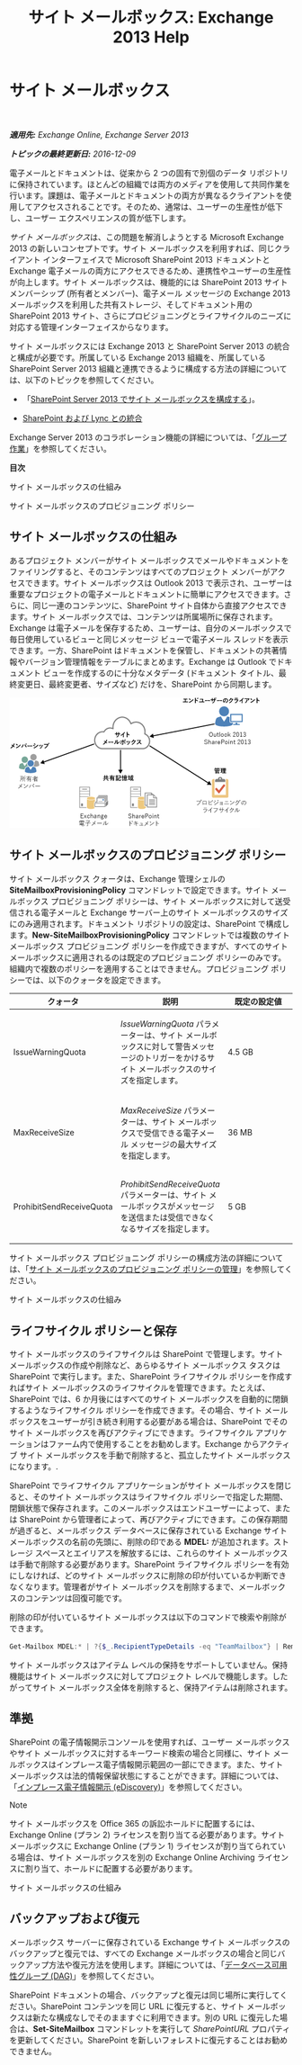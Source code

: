 ﻿---
title: 'サイト メールボックス: Exchange 2013 Help'
TOCTitle: サイト メールボックス
ms:assetid: 2c4393f4-d274-4e6c-bd09-9577e68c5a33
ms:mtpsurl: https://technet.microsoft.com/ja-jp/library/JJ150499(v=EXCHG.150)
ms:contentKeyID: 48269303
ms.date: 04/24/2018
mtps_version: v=EXCHG.150
ms.translationtype: HT
---

# サイト メールボックス

 

_**適用先:** Exchange Online, Exchange Server 2013_

_**トピックの最終更新日:** 2016-12-09_

電子メールとドキュメントは、従来から 2 つの固有で別個のデータ リポジトリに保持されています。ほとんどの組織では両方のメディアを使用して共同作業を行います。課題は、電子メールとドキュメントの両方が異なるクライアントを使用してアクセスされることです。そのため、通常は、ユーザーの生産性が低下し、ユーザー エクスペリエンスの質が低下します。

*サイト メールボックス*は、この問題を解消しようとする Microsoft Exchange 2013 の新しいコンセプトです。サイト メールボックスを利用すれば、同じクライアント インターフェイスで Microsoft SharePoint 2013 ドキュメントと Exchange 電子メールの両方にアクセスできるため、連携性やユーザーの生産性が向上します。サイト メールボックスは、機能的には SharePoint 2013 サイト メンバーシップ (所有者とメンバー)、電子メール メッセージの Exchange 2013 メールボックスを利用した共有ストレージ、そしてドキュメント用の SharePoint 2013 サイト、さらにプロビジョニングとライフサイクルのニーズに対応する管理インターフェイスからなります。

サイト メールボックスには Exchange 2013 と SharePoint Server 2013 の統合と構成が必要です。所属している Exchange 2013 組織を、所属している SharePoint Server 2013 組織と連携できるように構成する方法の詳細については、以下のトピックを参照してください。

  - 「[SharePoint Server 2013 でサイト メールボックスを構成する](https://go.microsoft.com/fwlink/p/?linkid=258264)」。

  - [SharePoint および Lync との統合](integration-with-sharepoint-and-lync-exchange-2013-help.md)

Exchange Server 2013 のコラボレーション機能の詳細については、「[グループ作業](collaboration-exchange-2013-help.md)」を参照してください。

**目次**

サイト メールボックスの仕組み

サイト メールボックスのプロビジョニング ポリシー

## サイト メールボックスの仕組み

あるプロジェクト メンバーがサイト メールボックスでメールやドキュメントをファイリングすると、そのコンテンツはすべてのプロジェクト メンバーがアクセスできます。サイト メールボックスは Outlook 2013 で表示され、ユーザーは重要なプロジェクトの電子メールとドキュメントに簡単にアクセスできます。さらに、同じ一連のコンテンツに、SharePoint サイト自体から直接アクセスできます。サイト メールボックスでは、コンテンツは所属場所に保存されます。Exchange は電子メールを保存するため、ユーザーは、自分のメールボックスで毎日使用しているビューと同じメッセージ ビューで電子メール スレッドを表示できます。一方、SharePoint はドキュメントを保管し、ドキュメントの共著情報やバージョン管理情報をテーブルにまとめます。Exchange は Outlook でドキュメント ビューを作成するのに十分なメタデータ (ドキュメント タイトル、最終変更日、最終変更者、サイズなど) だけを、SharePoint から同期します。

![サイト メールボックスの記憶域と使用法の図](images/JJ150499.b98be571-d2e0-4ebd-9fe2-440a14e91e35(EXCHG.150).gif "サイト メールボックスの記憶域と使用法の図")

## サイト メールボックスのプロビジョニング ポリシー

サイト メールボックス クォータは、Exchange 管理シェルの **SiteMailboxProvisioningPolicy** コマンドレットで設定できます。サイト メールボックス プロビジョニング ポリシーは、サイト メールボックスに対して送受信される電子メールと Exchange サーバー上のサイト メールボックスのサイズにのみ適用されます。ドキュメント リポジトリの設定は、SharePoint で構成します。**New-SiteMailboxProvisioningPolicy** コマンドレットでは複数のサイト メールボックス プロビジョニング ポリシーを作成できますが、すべてのサイト メールボックスに適用されるのは既定のプロビジョニング ポリシーのみです。組織内で複数のポリシーを適用することはできません。プロビジョニング ポリシーでは、以下のクォータを設定できます。


<table>
<colgroup>
<col style="width: 33%" />
<col style="width: 33%" />
<col style="width: 33%" />
</colgroup>
<thead>
<tr class="header">
<th>クォータ</th>
<th>説明</th>
<th>既定の設定値</th>
</tr>
</thead>
<tbody>
<tr class="odd">
<td><p>IssueWarningQuota</p></td>
<td><p><em>IssueWarningQuota</em> パラメーターは、サイト メールボックスに対して警告メッセージのトリガーをかけるサイト メールボックスのサイズを指定します。</p></td>
<td><p>4.5 GB</p></td>
</tr>
<tr class="even">
<td><p>MaxReceiveSize</p></td>
<td><p><em>MaxReceiveSize</em> パラメーターは、サイト メールボックスで受信できる電子メール メッセージの最大サイズを指定します。</p></td>
<td><p>36 MB</p></td>
</tr>
<tr class="odd">
<td><p>ProhibitSendReceiveQuota</p></td>
<td><p><em>ProhibitSendReceiveQuota</em> パラメーターは、サイト メールボックスがメッセージを送信または受信できなくなるサイズを指定します。</p></td>
<td><p>5 GB</p></td>
</tr>
</tbody>
</table>


サイト メールボックス プロビジョニング ポリシーの構成方法の詳細については、「[サイト メールボックスのプロビジョニング ポリシーの管理](manage-site-mailbox-provisioning-policies-exchange-2013-help.md)」を参照してください。

サイト メールボックスの仕組み

## ライフサイクル ポリシーと保存

サイト メールボックスのライフサイクルは SharePoint で管理します。サイト メールボックスの作成や削除など、あらゆるサイト メールボックス タスクは SharePoint で実行します。また、SharePoint ライフサイクル ポリシーを作成すればサイト メールボックスのライフサイクルを管理できます。たとえば、SharePoint では、6 か月後にはすべてのサイト メールボックスを自動的に閉鎖するようなライフサイクル ポリシーを作成できます。その場合、サイト メールボックスをユーザーが引き続き利用する必要がある場合は、SharePoint でそのサイト メールボックスを再びアクティブにできます。ライフサイクル アプリケーションはファーム内で使用することをお勧めします。Exchange からアクティブ サイト メールボックスを手動で削除すると、孤立したサイト メールボックスになります。.

SharePoint でライフサイクル アプリケーションがサイト メールボックスを閉じると、そのサイト メールボックスはライフサイクル ポリシーで指定した期間、閉鎖状態で保存されます。このメールボックスはエンドユーザーによって、または SharePoint から管理者によって、再びアクティブにできます。この保存期間が過ぎると、メールボックス データベースに保存されている Exchange サイト メールボックスの名前の先頭に、削除の印である **MDEL:** が追加されます。ストレージ スペースとエイリアスを解放するには、これらのサイト メールボックスは手動で削除する必要があります。SharePoint ライフサイクル ポリシーを有効にしなければ、どのサイト メールボックスに削除の印が付いているか判断できなくなります。管理者がサイト メールボックスを削除するまで、メールボックスのコンテンツは回復可能です。

削除の印が付いているサイト メールボックスは以下のコマンドで検索や削除ができます。

  ```powershell
  Get-Mailbox MDEL:* | ?{$_.RecipientTypeDetails -eq "TeamMailbox"} | Remove-Mailbox -Confirm:$false
  ```

サイト メールボックスはアイテム レベルの保持をサポートしていません。保持機能はサイト メールボックスに対してプロジェクト レベルで機能します。したがってサイト メールボックス全体を削除すると、保持アイテムは削除されます。

## 準拠

SharePoint の電子情報開示コンソールを使用すれば、ユーザー メールボックスやサイト メールボックスに対するキーワード検索の場合と同様に、サイト メールボックスはインプレース電子情報開示範囲の一部にできます。また、サイト メールボックスは法的情報保留状態にすることができます。詳細については、「[インプレース電子情報開示 (eDiscovery)](https://docs.microsoft.com/ja-jp/exchange/security-and-compliance/in-place-ediscovery/in-place-ediscovery)」を参照してください。


> [!NOTE]
> サイト メールボックスを Office 365 の訴訟ホールドに配置するには、Exchange Online (プラン 2) ライセンスを割り当てる必要があります。サイト メールボックスに Exchange Online (プラン 1) ライセンスが割り当てられている場合は、サイト メールボックスを別の Exchange Online Archiving ライセンスに割り当て、ホールドに配置する必要があります。



サイト メールボックスの仕組み

## バックアップおよび復元

メールボックス サーバーに保存されている Exchange サイト メールボックスのバックアップと復元では、すべての Exchange メールボックスの場合と同じバックアップ方法や復元方法を使用します。詳細については、「[データベース可用性グループ (DAG)](database-availability-groups-dags-exchange-2013-help.md)」を参照してください。

SharePoint ドキュメントの場合、バックアップと復元は同じ場所に実行してください。SharePoint コンテンツを同じ URL に復元すると、サイト メールボックスは新たな構成なしでそのまますぐに利用できます。別の URL に復元した場合は、**Set-SiteMailbox** コマンドレットを実行して *SharePointURL* プロパティを更新してください。SharePoint を新しいフォレストに復元することはお勧めできません。

